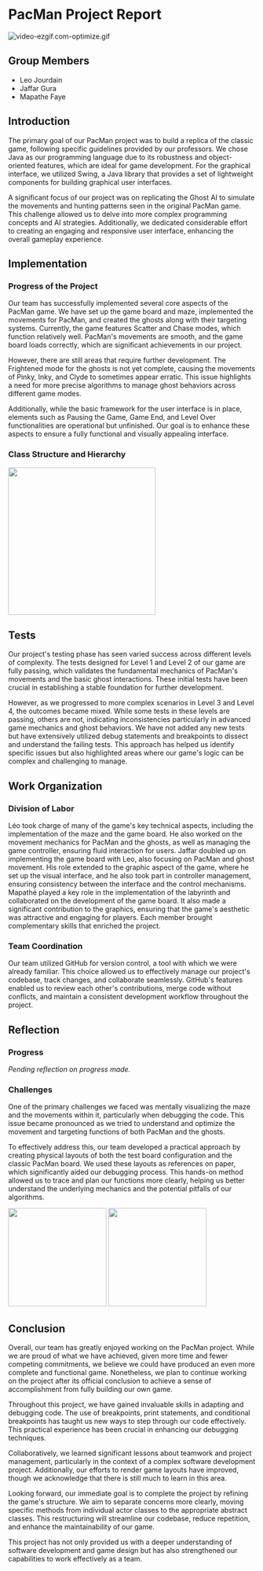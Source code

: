 # PacMan Project Report

![video-ezgif.com-optimize.gif](resources%2Fimg%2Fvideo-ezgif.com-optimize.gif)

## Group Members

- Leo Jourdain
- Jaffar Gura
- Mapathe Faye

## Introduction

The primary goal of our PacMan project was to build a replica of the classic game, following specific guidelines provided by our professors. We chose Java as our programming language due to its robustness and object-oriented features, which are ideal for game development. For the graphical interface, we utilized Swing, a Java library that provides a set of lightweight components for building graphical user interfaces.

A significant focus of our project was on replicating the Ghost AI to simulate the movements and hunting patterns seen in the original PacMan game. This challenge allowed us to delve into more complex programming concepts and AI strategies. Additionally, we dedicated considerable effort to creating an engaging and responsive user interface, enhancing the overall gameplay experience.

## Implementation

### Progress of the Project

Our team has successfully implemented several core aspects of the PacMan game. We have set up the game board and maze, implemented the movements for PacMan, and created the ghosts along with their targeting systems. Currently, the game features Scatter and Chase modes, which function relatively well. PacMan's movements are smooth, and the game board loads correctly, which are significant achievements in our project.

However, there are still areas that require further development. The Frightened mode for the ghosts is not yet complete, causing the movements of Pinky, Inky, and Clyde to sometimes appear erratic. This issue highlights a need for more precise algorithms to manage ghost behaviors across different game modes.

Additionally, while the basic framework for the user interface is in place, elements such as Pausing the Game, Game End, and Level Over functionalities are operational but unfinished. Our goal is to enhance these aspects to ensure a fully functional and visually appealing interface.

### Class Structure and Hierarchy

<img src="resources/img/flow.png"  height="300" />

## Tests

Our project's testing phase has seen varied success across different levels of complexity. The tests designed for Level 1 and Level 2 of our game are fully passing, which validates the fundamental mechanics of PacMan's movements and the basic ghost interactions. These initial tests have been crucial in establishing a stable foundation for further development.

However, as we progressed to more complex scenarios in Level 3 and Level 4, the outcomes became mixed. While some tests in these levels are passing, others are not, indicating inconsistencies particularly in advanced game mechanics and ghost behaviors. We have not added any new tests but have extensively utilized debug statements and breakpoints to dissect and understand the failing tests. This approach has helped us identify specific issues but also highlighted areas where our game's logic can be complex and challenging to manage.

## Work Organization

### Division of Labor

Léo took charge of many of the game's key technical aspects, including the implementation of the maze and the game board. He also worked on the movement mechanics for PacMan and the ghosts, as well as managing the game controller, ensuring fluid interaction for users. Jaffar doubled up on implementing the game board with Leo, also focusing on PacMan and ghost movement. His role extended to the graphic aspect of the game, where he set up the visual interface, and he also took part in controller management, ensuring consistency between the interface and the control mechanisms. Mapathé played a key role in the implementation of the labyrinth and collaborated on the development of the game board. It also made a significant contribution to the graphics, ensuring that the game's aesthetic was attractive and engaging for players. Each member brought complementary skills that enriched the project.


### Team Coordination

Our team utilized GitHub for version control, a tool with which we were already familiar. This choice allowed us to effectively manage our project's codebase, track changes, and collaborate seamlessly. GitHub's features enabled us to review each other's contributions, merge code without conflicts, and maintain a consistent development workflow throughout the project.

## Reflection

### Progress

*Pending reflection on progress made.*

### Challenges

One of the primary challenges we faced was mentally visualizing the maze and the movements within it, particularly when debugging the code. This issue became pronounced as we tried to understand and optimize the movement and targeting functions of both PacMan and the ghosts.

To effectively address this, our team developed a practical approach by creating physical layouts of both the test board configuration and the classic PacMan board. We used these layouts as references on paper, which significantly aided our debugging process. This hands-on method allowed us to trace and plan our functions more clearly, helping us better understand the underlying mechanics and the potential pitfalls of our algorithms.

<p float="left">
  <img src="resources/img/screenshot_2.png"  height="200" />
  <img src="resources/img/screenshot_1.png"  height="200" />
</p>



## Conclusion

Overall, our team has greatly enjoyed working on the PacMan project. While we are proud of what we have achieved, given more time and fewer competing commitments, we believe we could have produced an even more complete and functional game. Nonetheless, we plan to continue working on the project after its official conclusion to achieve a sense of accomplishment from fully building our own game.

Throughout this project, we have gained invaluable skills in adapting and debugging code. The use of breakpoints, print statements, and conditional breakpoints has taught us new ways to step through our code effectively. This practical experience has been crucial in enhancing our debugging techniques.

Collaboratively, we learned significant lessons about teamwork and project management, particularly in the context of a complex software development project. Additionally, our efforts to render game layouts have improved, though we acknowledge that there is still much to learn in this area.

Looking forward, our immediate goal is to complete the project by refining the game's structure. We aim to separate concerns more clearly, moving specific methods from individual actor classes to the appropriate abstract classes. This restructuring will streamline our codebase, reduce repetition, and enhance the maintainability of our game.

This project has not only provided us with a deeper understanding of software development and game design but has also strengthened our capabilities to work effectively as a team.
